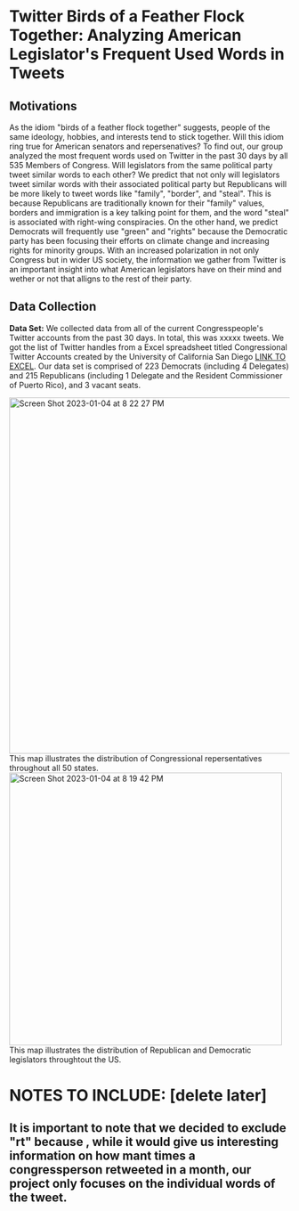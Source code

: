 # Twitter Birds of a Feather Flock Together: Analyzing American Legislator's Frequent Used Words in Tweets

## Motivations

As the idiom "birds of a feather flock together" suggests, people of the same ideology, hobbies, and interests tend to stick together. Will this idiom ring true for American senators and repersenatives? To find out, our group analyzed the most frequent words used on Twitter in the past 30 days by all 535 Members of Congress. Will legislators from the same political party tweet similar words to each other? We predict that not only will legislators tweet similar words with their associated political party but Republicans will be more likely to tweet words like "family", "border", and "steal". This is because Republicans are traditionally known for their "family" values, borders and immigration is a key talking point for them, and the word "steal" is associated with right-wing conspiracies. On the other hand, we predict Democrats will frequently use "green" and "rights" because the Democratic party has been focusing their efforts on climate change and increasing rights for minority groups. With an increased polarization in not only Congress but in wider US society, the information we gather from Twitter is an important insight into what American legislators have on their mind and wether or not that alligns to the rest of their party. 

## Data Collection

**Data Set:**
We collected data from all of the current Congresspeople's Twitter accounts from the past 30 days. In total, this was xxxxx tweets. We got the list of Twitter handles from a Excel spreadsheet titled Congressional Twitter Accounts created by the University of California San Diego [LINK TO EXCEL](https://ucsd.libguides.com/congress_twitter). Our data set is comprised of 223 Democrats (including 4 Delegates) and 215 Republicans (including 1 Delegate and the Resident Commissioner of Puerto Rico), and 3 vacant seats. 

<img width="640" alt="Screen Shot 2023-01-04 at 8 22 27 PM" src="https://user-images.githubusercontent.com/117990566/210680386-51fec2fc-0a3b-4e0a-a43d-f653efc48b63.png">
This map illustrates the distribution of Congressional repersentatives throughout all 50 states.

<img width="490" alt="Screen Shot 2023-01-04 at 8 19 42 PM" src="https://user-images.githubusercontent.com/117990566/210680098-a14c614f-087a-4fbe-a10b-9afba17df567.png">
This map illustrates the distribution of Republican and Democratic legislators throughtout the US.




# NOTES TO INCLUDE: [delete later]
## It is important to note that we decided to exclude "rt" because , while it would give us interesting information on how mant times a congressperson retweeted in a month, our project only focuses on the individual words of the tweet. 
